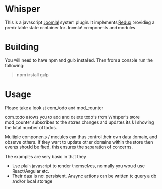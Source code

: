 Whisper
=======

This is a javascript [Joomla!](http://joomla.org) system plugin.
It implements [Redux](https://github.com/reactjs/redux) providing a predictable state container for 
Joomla! components and modules.

Building
=========
You will need to have npm and gulp installed. Then from a console run the following:

> npm install
> gulp

Usage
======

Please take a look at com_todo and mod_counter

com_todo allows you to add and delete todo's from Whisper's store
mod_counter subscribes to the stores changes and updates its UI showing the total number of todos.

Multiple components / modules can thus control their own data domain, and observe others.
If they want to update other domains within the store then events should be fired, this ensures
the separation of concerns.

The examples are very basic in that they
 
 * Use plain javascript to render themselves, normally you would use React/Angular etc.
 * Their data is not persistent. Ansync actions can be written to query a db and/or local storage